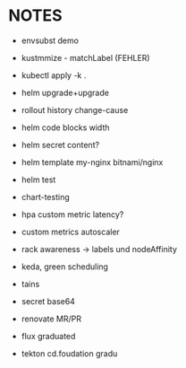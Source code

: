 # NOTES

- envsubst demo
- kustmmize - matchLabel (FEHLER)
- kubectl apply -k .
- helm upgrade+upgrade
- rollout history change-cause
- helm code blocks width
- helm secret content?
- helm template my-nginx bitnami/nginx

- helm test
- chart-testing

- hpa custom metric latency?
- custom metrics autoscaler
- rack awareness -> labels und nodeAffinity
- keda, green scheduling
- tains
- secret base64
- renovate MR/PR
- flux graduated
- tekton cd.foudation gradu